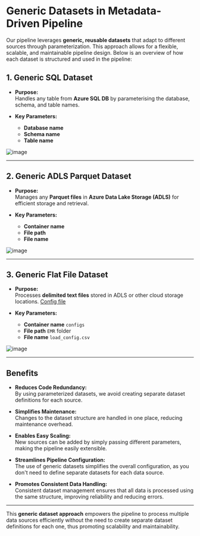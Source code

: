 # Generic Datasets in Metadata-Driven Pipeline

Our pipeline leverages **generic, reusable datasets** that adapt to different sources through parameterization. This approach allows for a flexible, scalable, and maintainable pipeline design. Below is an overview of how each dataset is structured and used in the pipeline:

## **1. Generic SQL Dataset**

- **Purpose:**  
  Handles any table from **Azure SQL DB** by parameterising the database, schema, and table names.

- **Key Parameters:**
  - **Database name**
  - **Schema name**
  - **Table name**

![image](https://github.com/user-attachments/assets/81b9052c-faa8-463d-b9c1-9faa5ce62b3e)


---

## **2. Generic ADLS Parquet Dataset**

- **Purpose:**  
  Manages any **Parquet files** in **Azure Data Lake Storage (ADLS)** for efficient storage and retrieval.

- **Key Parameters:**
  - **Container name**
  - **File path**
  - **File name**

![image](https://github.com/user-attachments/assets/6b27e614-4b72-4c7f-b7f4-e282bc1cd3e9)


---

## **3. Generic Flat File Dataset** 

- **Purpose:**  
  Processes **delimited text files** stored in ADLS or other cloud storage locations. [Config file](https://github.com/NilooKandi/End-to-End-Azure-Data-Architecture-Healthcare-Revenue-Cycle-Management-/blob/main/Datasets/load_config.csv)

- **Key Parameters:**
  - **Container name** `configs`
  - **File path** `EMR` folder 
  - **File name** `load_config.csv`

![image](https://github.com/user-attachments/assets/77f07b07-9269-40be-8b16-38371d414d20)


---

## **Benefits**

- **Reduces Code Redundancy:**  
  By using parameterized datasets, we avoid creating separate dataset definitions for each source.

- **Simplifies Maintenance:**  
  Changes to the dataset structure are handled in one place, reducing maintenance overhead.

- **Enables Easy Scaling:**  
  New sources can be added by simply passing different parameters, making the pipeline easily extensible.

- **Streamlines Pipeline Configuration:**  
  The use of generic datasets simplifies the overall configuration, as you don't need to define separate datasets for each data source.

- **Promotes Consistent Data Handling:**  
  Consistent dataset management ensures that all data is processed using the same structure, improving reliability and reducing errors.

---

This **generic dataset approach** empowers the pipeline to process multiple data sources efficiently without the need to create separate dataset definitions for each one, thus promoting scalability and maintainability.
